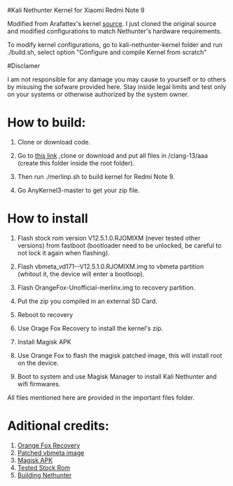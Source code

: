 #Kali Nethunter Kernel for Xiaomi Redmi Note 9

Modified from Arafattex's kernel [source](https://github.com/Shas45558/shas-dream-oc-mt6768-a11). I just cloned the original source and modified configurations to match Nethunter's hardware requirements.

To modify kernel configurations, go to kali-nethunter-kernel folder and run ./build.sh, select option "Configure and compile Kernel from scratch"

#Disclamer

I am not responsible for any damage you may cause to yourself or to others by misusing the sofware provided here. Stay inside legal limits and test only on your systems or otherwise authorized by the system owner.

# How to build:
1. Clone or download code.

2. Go to [this link](https://github.com/kdrag0n/proton-clang.git) ,clone or download and put all files in /clang-13/aaa (create this folder inside the root folder).

3. Then run ./merlinp.sh to build kernel for Redmi Note 9. 

4. Go AnyKernel3-master to get your zip file.

# How to install

1. Flash stock rom version V12.5.1.0.RJOMIXM (never tested other versions) from fastboot (bootloader need to be unlocked, be careful to not lock it again when flashing).

2. Flash vbmeta_vd171--V12.5.1.0.RJOMIXM.img to vbmeta partition (whitout it, the device will enter a bootloop).

3. Flash OrangeFox-Unofficial-merlinx.img to recovery partition.

4. Put the zip you compiled in an external SD Card.

5. Reboot to recovery

6. Use Orage Fox Recovery to install the kernel's zip.

7. Install Magisk APK

8. Use Orange Fox to flash the magisk patched image, this will install root on the device.

9. Boot to system and use Magisk Manager to install Kali Nethunter and wifi firmwares.

All files mentioned here are provided in the important files folder.

# Aditional credits:

1. [Orange Fox Recovery](https://xdaforums.com/t/unofficial-recovery-orangefox-recovery-project-r-vendor-a11_a12_a13-merlinx.4600431/)
2. [Patched vbmeta image](https://xdaforums.com/t/vbmeta-img-patched-vbmeta-image-partition-disabled-verity-disabled-verification-for-merlin-xiaomi-redmi-10x-4g-xiaomi-redmi-note-9.4221075/)
3. [Magisk APK](https://github.com/topjohnwu/Magisk/releases/tag/v26.4)
4. [Tested Stock Rom](https://mifirm.net/download/5582#google_vignette)
5. [Building Nethunter](https://www.kali.org/docs/nethunter/building-nethunter/)
